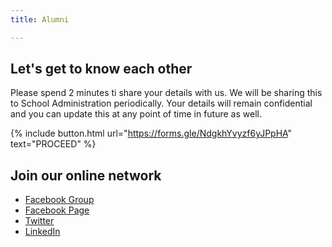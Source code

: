 ```yaml
---
title: Alumni

---
```


## Let's get to know each other

Please spend 2 minutes ti share your details with us. We will be sharing this to School Administration periodically.
Your details will remain confidential and you can update this at any point of time in future as well.

{% include button.html url="https://forms.gle/NdgkhYvyzf6yJPpHA" text="PROCEED" %}

## Join our online network

- [Facebook Group](https://www.facebook.com/groups/JNVSAlumni)
- [Facebook Page](https://www.facebook.com/JNVSAlumni)
- [Twitter](https://twitter.com/JNVSAlumni)
- [LinkedIn](https://www.linkedin.com/in/jnvsalumni)